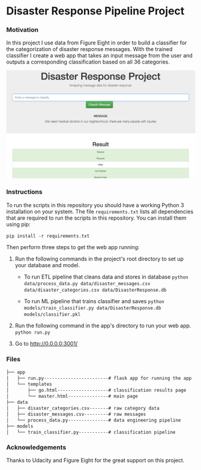 # Disaster Response Pipeline Project

### Motivation

In this project I use data from Figure Eight in order to build a classifier for the categorization of disaster response messages. With the trained classifier I create a web app that takes an input message from the user and outputs a corresponding classification based on all 36 categories.

![Webapp](screenshot.png)


### Instructions

To run the scripts in this repository you should have a working Python 3 installation on your system. The file `requirements.txt` lists all dependencies that are required to run the scripts in this repository. You can install them using pip:

    pip install -r requirements.txt

Then perform three steps to get the web app running:

1. Run the following commands in the project's root directory to set up your database and model.

    - To run ETL pipeline that cleans data and stores in database 
        `python data/process_data.py data/disaster_messages.csv data/disaster_categories.csv data/DisasterResponse.db`
    
    - To run ML pipeline that trains classifier and saves
        `python models/train_classifier.py data/DisasterResponse.db models/classifier.pkl`

2. Run the following command in the app's directory to run your web app.
    `python run.py`

3. Go to http://0.0.0.0:3001/


### Files

    ├── app
    │   ├── run.py------------------------# flask app for running the app
    │   └── templates
    │       ├── go.html-------------------# classification results page
    │       └── master.html---------------# main page 
    ├── data
    │   ├── disaster_categories.csv-------# raw category data
    │   ├── disaster_messages.csv---------# raw messages 
    │   └── process_data.py---------------# data engineering pipeline
    ├── models
    │   └── train_classifier.py-----------# classification pipeline

### Acknowledgements

Thanks to Udacity and Figure Eight for the great support on this project.
